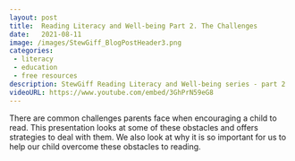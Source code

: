 ```yaml
---
layout: post
title:  Reading Literacy and Well-being Part 2. The Challenges
date:   2021-08-11
image: /images/StewGiff_BlogPostHeader3.png
categories: 
 - literacy
 - education
 - free resources
description: StewGiff Reading Literacy and Well-being series - part 2
videoURL: https://www.youtube.com/embed/3GhPrN59eG8
---
```

There are common challenges parents face when encouraging a child to read. This presentation looks at some of these obstacles and offers strategies to deal with them. We also look at why it is so important for us to help our child overcome these obstacles to reading. 

